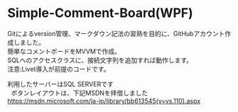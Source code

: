 # Simple-Comment-Board(WPF)
Gitによるversion管理、マークダウン記法の習熟を目的に、GitHubアカウント作成しました。  
簡単なコメントボードをMVVMで作成。  
SQLへのアクセスクラスに、接続文字列を追加すれば動作します。  
注意:Livet導入が前提のコードです。
  
利用したサーバーはSQL SERVERです  
  
ボタンレイアウトは、下記MSDNを拝借しました  
https://msdn.microsoft.com/ja-jp/library/bb613545(v=vs.110).aspx
